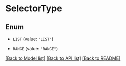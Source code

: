 # SelectorType

## Enum


* `LIST` (value: `"LIST"`)

* `RANGE` (value: `"RANGE"`)


[[Back to Model list]](../README.md#documentation-for-models) [[Back to API list]](../README.md#documentation-for-api-endpoints) [[Back to README]](../README.md)


